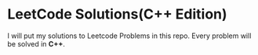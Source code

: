 # LeetCode Solutions(C++ Edition)
I will put my solutions to Leetcode Problems in this repo. Every problem will be solved in <b>C++</b>.
